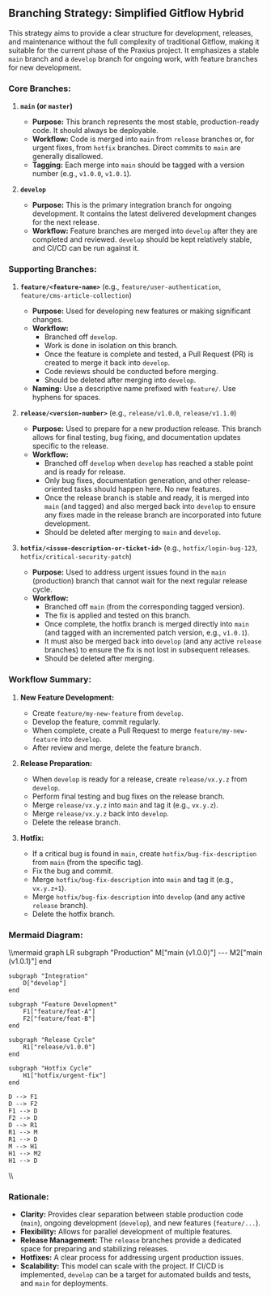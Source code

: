 ## Branching Strategy: Simplified Gitflow Hybrid

This strategy aims to provide a clear structure for development, releases, and maintenance without the full complexity of traditional Gitflow, making it suitable for the current phase of the Praxius project. It emphasizes a stable `main` branch and a `develop` branch for ongoing work, with feature branches for new development.

### Core Branches:

1.  **`main` (or `master`)**
    *   **Purpose:** This branch represents the most stable, production-ready code. It should always be deployable.
    *   **Workflow:** Code is merged into `main` from `release` branches or, for urgent fixes, from `hotfix` branches. Direct commits to `main` are generally disallowed.
    *   **Tagging:** Each merge into `main` should be tagged with a version number (e.g., `v1.0.0`, `v1.0.1`).

2.  **`develop`**
    *   **Purpose:** This is the primary integration branch for ongoing development. It contains the latest delivered development changes for the next release.
    *   **Workflow:** Feature branches are merged into `develop` after they are completed and reviewed. `develop` should be kept relatively stable, and CI/CD can be run against it.

### Supporting Branches:

1.  **`feature/<feature-name>`** (e.g., `feature/user-authentication`, `feature/cms-article-collection`)
    *   **Purpose:** Used for developing new features or making significant changes.
    *   **Workflow:**
        *   Branched off `develop`.
        *   Work is done in isolation on this branch.
        *   Once the feature is complete and tested, a Pull Request (PR) is created to merge it back into `develop`.
        *   Code reviews should be conducted before merging.
        *   Should be deleted after merging into `develop`.
    *   **Naming:** Use a descriptive name prefixed with `feature/`. Use hyphens for spaces.

2.  **`release/<version-number>`** (e.g., `release/v1.0.0`, `release/v1.1.0`)
    *   **Purpose:** Used to prepare for a new production release. This branch allows for final testing, bug fixing, and documentation updates specific to the release.
    *   **Workflow:**
        *   Branched off `develop` when `develop` has reached a stable point and is ready for release.
        *   Only bug fixes, documentation generation, and other release-oriented tasks should happen here. No new features.
        *   Once the release branch is stable and ready, it is merged into `main` (and tagged) and also merged back into `develop` to ensure any fixes made in the release branch are incorporated into future development.
        *   Should be deleted after merging to `main` and `develop`.

3.  **`hotfix/<issue-description-or-ticket-id>`** (e.g., `hotfix/login-bug-123`, `hotfix/critical-security-patch`)
    *   **Purpose:** Used to address urgent issues found in the `main` (production) branch that cannot wait for the next regular release cycle.
    *   **Workflow:**
        *   Branched off `main` (from the corresponding tagged version).
        *   The fix is applied and tested on this branch.
        *   Once complete, the hotfix branch is merged directly into `main` (and tagged with an incremented patch version, e.g., `v1.0.1`).
        *   It must also be merged back into `develop` (and any active `release` branches) to ensure the fix is not lost in subsequent releases.
        *   Should be deleted after merging.

### Workflow Summary:

1.  **New Feature Development:**
    *   Create `feature/my-new-feature` from `develop`.
    *   Develop the feature, commit regularly.
    *   When complete, create a Pull Request to merge `feature/my-new-feature` into `develop`.
    *   After review and merge, delete the feature branch.

2.  **Release Preparation:**
    *   When `develop` is ready for a release, create `release/vx.y.z` from `develop`.
    *   Perform final testing and bug fixes on the release branch.
    *   Merge `release/vx.y.z` into `main` and tag it (e.g., `vx.y.z`).
    *   Merge `release/vx.y.z` back into `develop`.
    *   Delete the release branch.

3.  **Hotfix:**
    *   If a critical bug is found in `main`, create `hotfix/bug-fix-description` from `main` (from the specific tag).
    *   Fix the bug and commit.
    *   Merge `hotfix/bug-fix-description` into `main` and tag it (e.g., `vx.y.z+1`).
    *   Merge `hotfix/bug-fix-description` into `develop` (and any active `release` branch).
    *   Delete the hotfix branch.

### Mermaid Diagram:

\\\mermaid
graph LR
    subgraph "Production"
        M["main (v1.0.0)"] --- M2["main (v1.0.1)"]
    end

    subgraph "Integration"
        D["develop"]
    end

    subgraph "Feature Development"
        F1["feature/feat-A"]
        F2["feature/feat-B"]
    end

    subgraph "Release Cycle"
        R1["release/v1.0.0"]
    end

    subgraph "Hotfix Cycle"
        H1["hotfix/urgent-fix"]
    end

    D --> F1
    D --> F2
    F1 --> D
    F2 --> D
    D --> R1
    R1 --> M
    R1 --> D
    M --> H1
    H1 --> M2
    H1 --> D
\\\

### Rationale:

*   **Clarity:** Provides clear separation between stable production code (`main`), ongoing development (`develop`), and new features (`feature/...`).
*   **Flexibility:** Allows for parallel development of multiple features.
*   **Release Management:** The `release` branches provide a dedicated space for preparing and stabilizing releases.
*   **Hotfixes:** A clear process for addressing urgent production issues.
*   **Scalability:** This model can scale with the project. If CI/CD is implemented, `develop` can be a target for automated builds and tests, and `main` for deployments.